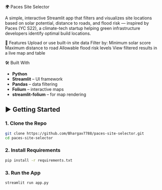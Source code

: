 🌍 Paces Site Selector

A simple, interactive Streamlit app that filters and visualizes site locations based on solar potential, distance to roads, and flood risk — inspired by Paces (YC S22), a climate-tech startup helping green infrastructure developers identify optimal build locations.

🚀 Features
 Upload or use built-in site data
Filter by:
Minimum solar score
Maximum distance to road
Allowable flood risk levels
View filtered results in a live map and table

🛠️ Built With
- **Python**
- **Streamlit** – UI framework
- **Pandas** – data filtering
- **Folium** – interactive maps
- **streamlit-folium** – for map rendering


## ▶️ Getting Started
### 1. Clone the Repo
```bash
git clone https://github.com/Bhargav7788/paces-site-selector.git
cd paces-site-selector
```

### 2. Install Requirements
```bash
pip install -r requirements.txt
```

### 3. Run the App
```bash
streamlit run app.py

